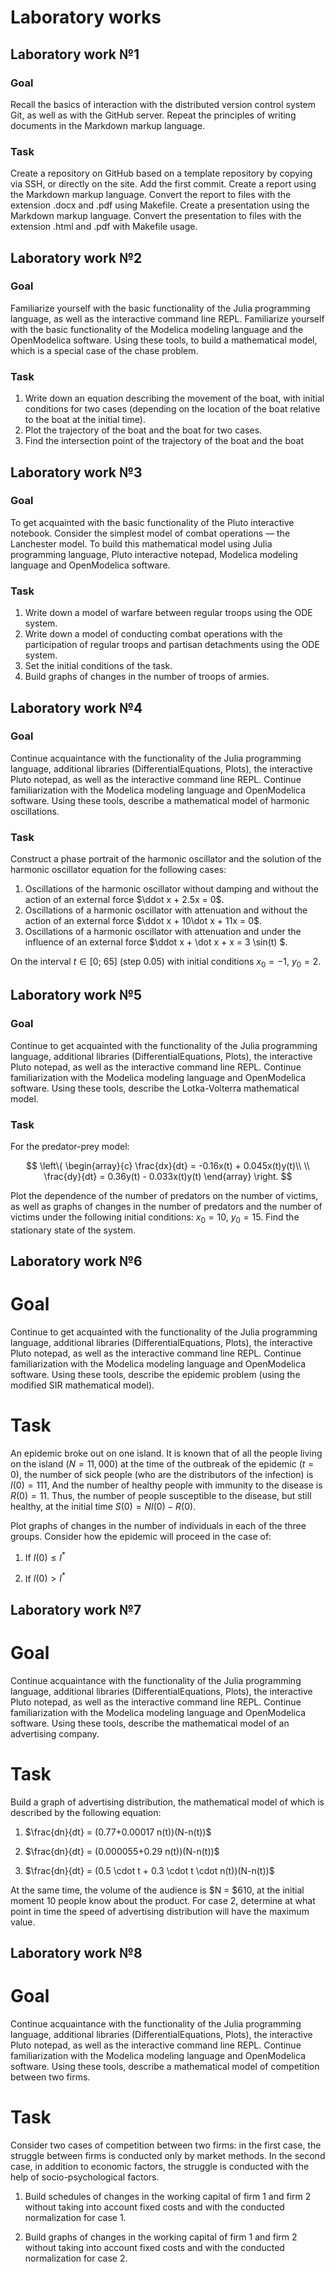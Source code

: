 # Laboratory works


## Laboratory work №1

### Goal
Recall the basics of interaction with the distributed version control system Git, as well as with the GitHub server. Repeat the principles of writing documents in the Markdown markup language.

### Task
Create a repository on GitHub based on a template repository by copying via SSH, or directly on the site. Add the first commit. Create a report using the Markdown markup language. Convert the report to files with the extension .docx and .pdf using Makefile. Create a presentation using the Markdown markup language. Convert the presentation to files with the extension .html and .pdf with Makefile usage.


## Laboratory work №2

### Goal
Familiarize yourself with the basic functionality of the Julia programming language, as well as the interactive command line REPL. Familiarize yourself with the basic functionality of the Modelica modeling language and the OpenModelica software. Using these tools, to build a mathematical model, which is a special case of the chase problem.

### Task
1. Write down an equation describing the movement of the boat, with initial conditions for two cases (depending on the location of the boat relative to the boat at the initial time).
1. Plot the trajectory of the boat and the boat for two cases.
1. Find the intersection point of the trajectory of the boat and the boat


## Laboratory work №3

### Goal
To get acquainted with the basic functionality of the Pluto interactive notebook. Consider the simplest model of combat operations — the Lanchester model. To build this mathematical model using Julia programming language, Pluto interactive notepad, Modelica modeling language and OpenModelica software.

### Task
1. Write down a model of warfare between regular troops using the ODE system.
1. Write down a model of conducting combat operations with the participation of regular troops and partisan detachments using the ODE system.
1. Set the initial conditions of the task.
1. Build graphs of changes in the number of troops of armies.


## Laboratory work №4

### Goal
Continue acquaintance with the functionality of the Julia programming language, additional libraries (DifferentialEquations, Plots), the interactive Pluto notepad, as well as the interactive command line REPL. Continue familiarization with the Modelica modeling language and OpenModelica software. Using these tools, describe a mathematical model of harmonic oscillations.

### Task
Construct a phase portrait of the harmonic oscillator and the solution of the harmonic oscillator equation for the following cases:

1. Oscillations of the harmonic oscillator without damping and without the action of an external force $\ddot x + 2.5x = 0$.
1. Oscillations of a harmonic oscillator with attenuation and without the action of an external force $\ddot x + 10\dot x + 11x = 0$.
1. Oscillations of a harmonic oscillator with attenuation and under the influence of an external force $\ddot x + \dot x + x = 3 \sin(t) $.

On the interval $t\in [0; \ 65]$ (step $0.05$) with initial conditions $x_0=-1, \ y_0=2$.


## Laboratory work №5

### Goal
Continue to get acquainted with the functionality of the Julia programming language, additional libraries (DifferentialEquations, Plots), the interactive Pluto notepad, as well as the interactive command line REPL. Continue familiarization with the Modelica modeling language and OpenModelica software. Using these tools, describe the Lotka-Volterra mathematical model.

### Task
For the predator-prey model:

$$
\left\{
\begin{array}{c}
\frac{dx}{dt} = -0.16x(t) + 0.045x(t)y(t)\\
\\
\frac{dy}{dt} = 0.36y(t) - 0.033x(t)y(t)
\end{array}
\right.
$$

Plot the dependence of the number of predators on the number of victims, as well as graphs of changes in the number of predators and the number of victims under the following initial conditions: $x_0 = 10$, $y_0 = 15$. Find the stationary state of the system.

## Laboratory work №6

# Goal
Continue to get acquainted with the functionality of the Julia programming language, additional libraries (DifferentialEquations, Plots), the interactive Pluto notepad, as well as the interactive command line REPL. Continue familiarization with the Modelica modeling language and OpenModelica software. Using these tools, describe the epidemic problem (using the modified SIR mathematical model).

# Task
An epidemic broke out on one island. It is known that of all the people living on the island ($N=11,000$) at the time of the outbreak of the epidemic ($t=0$), the number of sick people (who are the distributors of the infection) is $I(0)=111$, And the number of healthy people with immunity to the disease is $R(0)=11$. Thus, the number of people susceptible to the disease, but still healthy, at the initial time $S(0)=NI(0)- R(0)$.

Plot graphs of changes in the number of individuals in each of the three groups. Consider how the epidemic will proceed in the case of:

1. If $I(0) \le I^*$

2. If $I(0) > I^*$


## Laboratory work №7

# Goal
Continue acquaintance with the functionality of the Julia programming language, additional libraries (DifferentialEquations, Plots), the interactive Pluto notepad, as well as the interactive command line REPL. Continue familiarization with the Modelica modeling language and OpenModelica software. Using these tools, describe the mathematical model of an advertising company.

# Task
Build a graph of advertising distribution, the mathematical model of which is described by the following equation:

1. $\frac{dn}{dt} = (0.77+0.00017 n(t))(N-n(t))$

1. $\frac{dn}{dt} = (0.000055+0.29 n(t))(N-n(t))$

1. $\frac{dn}{dt} = (0.5 \cdot t + 0.3 \cdot t \cdot n(t))(N-n(t))$

At the same time, the volume of the audience is $N = $610, at the initial moment $10$ people know about the product. For case 2, determine at what point in time the speed of advertising distribution will have the maximum value.


## Laboratory work №8

# Goal
Continue acquaintance with the functionality of the Julia programming language, additional libraries (DifferentialEquations, Plots), the interactive Pluto notepad, as well as the interactive command line REPL. Continue familiarization with the Modelica modeling language and OpenModelica software. Using these tools, describe a mathematical model of competition between two firms.

# Task
Consider two cases of competition between two firms: in the first case, the struggle between firms is conducted only by market methods. In the second case, in addition to economic factors, the struggle is conducted with the help of socio-psychological factors.

1. Build schedules of changes in the working capital of firm 1 and firm 2 without taking into account fixed costs and with the conducted normalization for case 1.

2. Build graphs of changes in the working capital of firm 1 and firm 2 without taking into account fixed costs and with the conducted normalization for case 2.